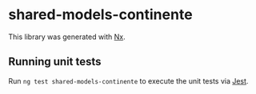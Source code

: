 # shared-models-continente

This library was generated with [Nx](https://nx.dev).

## Running unit tests

Run `ng test shared-models-continente` to execute the unit tests via [Jest](https://jestjs.io).
